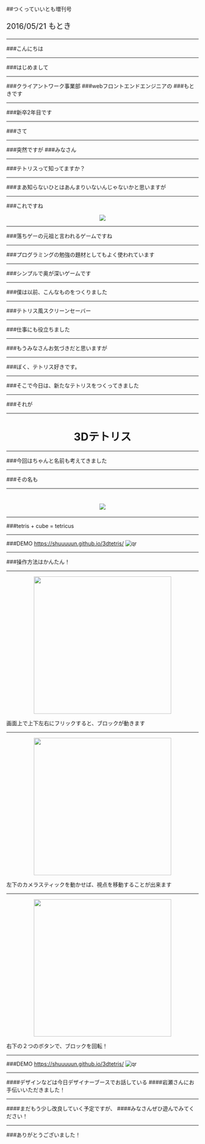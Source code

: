 ##つくっていいとも増刊号

<p style="font-size: 20px;">
  2016/05/21 もとき
</p>

---

###こんにちは

---

###はじめまして

---

###クライアントワーク事業部
###webフロントエンドエンジニアの
###もときです

---

###新卒2年目です
<!-- 去年の新卒です -->

---

###さて

---

###突然ですが
###みなさん

---

###テトリスって知ってますか？

---

###まあ知らないひとはあんまりいないんじゃないかと思いますが

---

###これですね
<!-- （ロゴ貼る） -->
<p style="text-align: center;"><img src="http://images.pocketgamer.co.uk/artwork/na-yxhpd/tetris-logo.jpg"></p>

---

###落ちゲーの元祖と言われるゲームですね

---

<!-- プログラムの世界では、しばしば -->
<!-- 基本の構造が比較的シンプルなことから、 -->
###プログラミングの勉強の題材としてもよく使われています

---

###シンプルで奥が深いゲームです

---

###僕は以前、こんなものをつくりました

---
<!--  ※スクリーンセーバーを実行する  -->
<!-- 
僕は数年前にプログラミングを独学ではじめたのですが
勉強としてテトリスを自分でゼロから作ってみようとしました
#その時は雰囲気だけ良いところまでいったものの、設計がダメすぎて、
ゼロから自分で作るのは1度挫折したんですが
テトリスのプログラムはググればいくらでも出てくるので
既存のコードを元にして、こんなものを作りました
 -->
###テトリス風スクリーンセーバー

<!-- 
スクリーンセーバーなので、pcをしばらく触らずに放置しておいたら起動するんですが
こいつの面白いところは、スクリーンセーバーなのに、操作できるところですね
一列揃えたらちゃんと消えるんですが、
横に長いのでなかなか揃いません

スクリーンセーバーってもともと画面の焼きつきを防ぐためのものなんですが、こいつは消さないと どんどん焼き付いていきますね

こういう感じのスクリーンセーバーをいくつか作っていて、入社したころに発表したら、あだ名がセイバーになりかけました。あぶなかった。
 -->

<!-- <a href="http://shuuuuun.github.io/TetrisSaver/" target="_blank">http://shuuuuun.github.io/TetrisSaver/</a> -->

---

<!-- ###仕事にもいかされました -->
###仕事にも役立ちました
<!-- これがきっかけで、 -->
<!-- たまたま -->
<!-- 仕事でテトリス風のゲームを作る案件が来たときに、僕に声がかかったりもしました -->
<!-- 仕事でもテトリス風のゲームを作る案件が来て、とても良かったなあと思っています -->

---

###もうみなさんお気づきだと思いますが

---

###ぼく、テトリス好きです。

---

###そこで今日は、新たなテトリスをつくってきました

---

###それが

---

<h1 style="text-align: center;">
  3Dテトリス
</h1>
<!-- 以前社内のいいともでこの名前で発表したんですが
今回はちゃんと名前も考えてきました -->

---

###今回はちゃんと名前も考えてきました

---

###その名も

---

<h1 style="text-align: center;">
  <img src="./img/logo_block.svg">
</h1>
<!-- <p style="text-align: right;"><small>テトリクス</small></p> -->

---

###tetris + cube = tetricus

<!-- --- -->

<!-- ###さらに -->
<!-- ###テトリクスは、 -->
<!-- ###ローマ帝国から独立した、ガリア帝国の皇帝の名前らしいです -->

---

###DEMO
<a href="https://shuuuuun.github.io/3dtetris/" target="_blank">https://shuuuuun.github.io/3dtetris/</a>
<img src="./img/qr.png" alt="qr">

---

<!-- howto -->
###操作方法はかんたん！

---

<p style="text-align: center;"><img src="./img/screen/how1.png" width="360"></p>
画面上で上下左右にフリックすると、ブロックが動きます

---

<p style="text-align: center;"><img src="./img/screen/how2.png" width="360"></p>
左下のカメラスティックを動かせば、視点を移動することが出来ます

---

<p style="text-align: center;"><img src="./img/screen/how3.png" width="360"></p>
右下の２つのボタンで、ブロックを回転！

---

###DEMO
<a href="https://shuuuuun.github.io/3dtetris/" target="_blank">https://shuuuuun.github.io/3dtetris/</a>
<img src="./img/qr.png" alt="qr">
<!-- ちなみに、まだいくら消してもレベルは上がりません -->

---

####デザインなどは今日デザイナーブースでお話している
####岩瀬さんにお手伝いいただきました！

---

####まだもう少し改良していく予定ですが、
####みなさんぜひ遊んでみてください！

---

###ありがとうございました！

